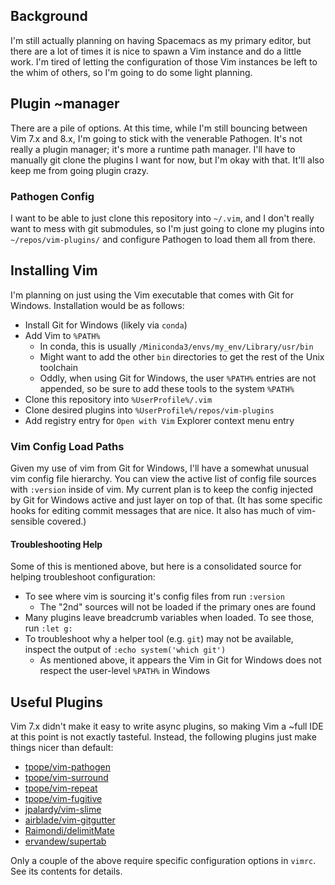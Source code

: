 ## Background

I'm still actually planning on having Spacemacs as my primary editor, but there are a lot of times it is nice to spawn a Vim instance and do a little work.  I'm tired of letting the configuration of those Vim instances be left to the whim of others, so I'm going to do some light planning.

## Plugin ~manager

There are a pile of options.  At this time, while I'm still bouncing between Vim 7.x and 8.x, I'm going to stick with the venerable Pathogen.  It's not really a plugin manager; it's more a runtime path manager.  I'll have to manually git clone the plugins I want for now, but I'm okay with that.  It'll also keep me from going plugin crazy.

### Pathogen Config

I want to be able to just clone this repository into `~/.vim`, and I don't really want to mess with git submodules, so I'm just going to clone my plugins into `~/repos/vim-plugins/` and configure Pathogen to load them all from there.

## Installing Vim

I'm planning on just using the Vim executable that comes with Git for Windows.  Installation would be as follows:
  * Install Git for Windows (likely via `conda`)
  * Add Vim to `%PATH%`
    * In conda, this is usually `/Miniconda3/envs/my_env/Library/usr/bin`
    * Might want to add the other `bin` directories to get the rest of the Unix toolchain
    * Oddly, when using Git for Windows, the user `%PATH%` entries are not appended, so be sure to add these tools to the system `%PATH%`
  * Clone this repository into `%UserProfile%/.vim`
  * Clone desired plugins into `%UserProfile%/repos/vim-plugins`
  * Add registry entry for `Open with Vim` Explorer context menu entry

### Vim Config Load Paths

Given my use of vim from Git for Windows, I'll have a somewhat unusual vim config file hierarchy.  You can view the active list of config file sources with `:version` inside of vim.  My current plan is to keep the config injected by Git for Windows active and just layer on top of that.  (It has some specific hooks for editing commit messages that are nice.  It also has much of vim-sensible covered.)

#### Troubleshooting Help

Some of this is mentioned above, but here is a consolidated source for helping troubleshoot configuration:
  * To see where vim is sourcing it's config files from run `:version`
    * The "2nd" sources will not be loaded if the primary ones are found
  * Many plugins leave breadcrumb variables when loaded.  To see those, run `:let g:`
  * To troubleshoot why a helper tool (e.g. `git`) may not be available, inspect the output of `:echo system('which git')`
    * As mentioned above, it appears the Vim in Git for Windows does not respect the user-level `%PATH%` in Windows

## Useful Plugins

Vim 7.x didn't make it easy to write async plugins, so making Vim a ~full IDE at this point is not exactly tasteful.  Instead, the following plugins just make things nicer than default:
  * [tpope/vim-pathogen](https://github.com/tpope/vim-pathogen)
  * [tpope/vim-surround](https://github.com/tpope/vim-surround)
  * [tpope/vim-repeat](https://github.com/tpope/vim-repeat)
  * [tpope/vim-fugitive](https://github.com/tpope/vim-fugitive)
  * [jpalardy/vim-slime](https://github.com/jpalardy/vim-slime)
  * [airblade/vim-gitgutter](https://github.com/airblade/vim-gitgutter)
  * [Raimondi/delimitMate](https://github.com/Raimondi/delimitMate)
  * [ervandew/supertab](https://github.com/ervandew/supertab)
  
Only a couple of the above require specific configuration options in `vimrc`.  See its contents for details.
